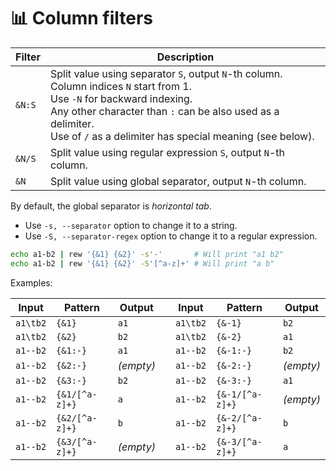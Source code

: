 # 📊 Column filters

| Filter  | Description                                                     |
| ------- | --------------------------------------------------------------- |
| `&N:S`  | Split value using separator `S`, output `N`-th column.<br>Column indices `N` start from 1.<br>Use `-N` for backward indexing.<br>Any other character than `:` can be also used as a delimiter.<br>Use of `/` as a delimiter has special meaning (see below). |
| `&N/S`  | Split value using regular expression `S`, output `N`-th column. |
| `&N`    | Split value using global separator, output `N`-th column.       |

By default, the global separator is *horizontal tab*.

- Use `-s, --separator` option to change it to a string.
- Use `-S, --separator-regex` option to change it to a regular expression.

```bash
echo a1-b2 | rew '{&1} {&2}' -s'-'       # Will print "a1 b2"
echo a1-b2 | rew '{&1} {&2}' -S'[^a-z]+' # Will print "a b"
```

Examples:

| Input    | Pattern        | Output    | | Input    | Pattern         | Output    |
| -------- | -------------- | --------- |-| -------- | --------------- | --------- |
| `a1\tb2` | `{&1}`         | `a1`      | | `a1\tb2` | `{&-1}`         | `b2`      |
| `a1\tb2` | `{&2}`         | `b2`      | | `a1\tb2` | `{&-2}`         | `a1`      |
| `a1--b2` | `{&1:-}`       | `a1`      | | `a1--b2` | `{&-1:-}`       | `b2`      |
| `a1--b2` | `{&2:-}`       | *(empty)* | | `a1--b2` | `{&-2:-}`       | *(empty)* |
| `a1--b2` | `{&3:-}`       | `b2`      | | `a1--b2` | `{&-3:-}`       | `a1`      |
| `a1--b2` | `{&1/[^a-z]+}` | `a`       | | `a1--b2` | `{&-1/[^a-z]+}` | *(empty)* |
| `a1--b2` | `{&2/[^a-z]+}` | `b`       | | `a1--b2` | `{&-2/[^a-z]+}` | `b`       |
| `a1--b2` | `{&3/[^a-z]+}` | *(empty)* | | `a1--b2` | `{&-3/[^a-z]+}` | `a`       |
